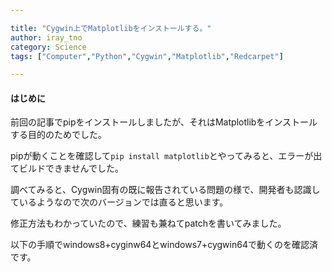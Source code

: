 ```yaml
---

title: "Cygwin上でMatplotlibをインストールする。"
author: iray_tno
category: Science
tags: ["Computer","Python","Cygwin","Matplotlib","Redcarpet"]

---
```


#### はじめに

前回の記事でpipをインストールしましたが、それはMatplotlibをインストールする目的のためでした。

pipが動くことを確認して`pip install matplotlib`とやってみると、エラーが出てビルドできませんでした。

調べてみると、Cygwin固有の既に報告されている問題の様で、開発者も認識しているようなので次のバージョンでは直ると思います。

修正方法もわかっていたので、練習も兼ねてpatchを書いてみました。

以下の手順でwindows8+cyginw64とwindows7+cygwin64で動くのを確認済です。

